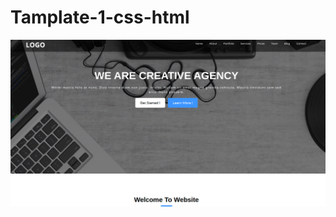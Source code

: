 # Tamplate-1-css-html

<p align="center">
  <img src="https://github.com/shhm8905/Tamplate-1-css-html/blob/master/images/temp1.png" />
</p>
